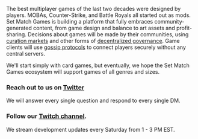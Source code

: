 The best multiplayer games of the last two decades were designed by
players. MOBAs, Counter-Strike, and Battle Royals all started out as
mods. Set Match Games is building a platform that fully embraces
community-generated content, from game design and balance to art
assets and profit-sharing. Decisions about games will be made by their
communities, using
[curation markets](https://medium.com/@simondlr/tokens-2-0-curved-token-bonding-in-curation-markets-1764a2e0bee5)
and other forms of
[decentralized governance](https://medium.com/daostack/decentralized-governance-first-principles-1fc6eaa492ed). Game
clients will use
[gossip protocols](https://en.wikipedia.org/wiki/Gossip_protocol) to
connect players securely without any central servers.

We'll start simply with card games, but eventually, we hope the Set
Match Games ecosystem will support games of all genres and sizes.

### Reach out to us on [Twitter](https://www.twitter.com/setmatchgames)

We will answer every single question and respond to every single DM.


### Follow our [Twitch channel](https://www.twitch.com/setmatchgames).

We stream development updates every Saturday from 1 - 3 PM EST.
